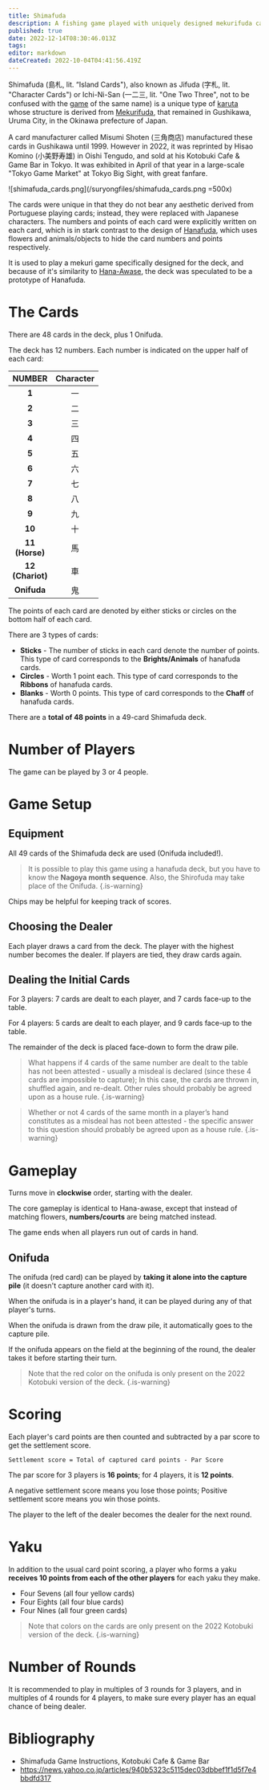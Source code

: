 ```yaml
---
title: Shimafuda
description: A fishing game played with uniquely designed mekurifuda cards.
published: true
date: 2022-12-14T08:30:46.013Z
tags: 
editor: markdown
dateCreated: 2022-10-04T04:41:56.419Z
---
```


Shimafuda (島札, lit. “Island Cards"), also known as Jifuda (字札, lit. "Character Cards") or Ichi-Ni-San (一二三, lit. "One Two Three", not to be confused with the [game](/en/hanafuda/games/ichi-ni-san) of the same name) is a unique type of [karuta](/en/karuta) whose structure is derived from [Mekurifuda](/en/mekurifuda), that remained in Gushikawa, Uruma City, in the Okinawa prefecture of Japan. 

A card manufacturer called Misumi Shoten (三角商店) manufactured these cards in Gushikawa until 1999. However in 2022, it was reprinted by Hisao Komino (小美野寿雄) in Oishi Tengudo, and sold at his Kotobuki Cafe & Game Bar in Tokyo. It was exhibited in April of that year in a large-scale "Tokyo Game Market" at Tokyo Big Sight, with great fanfare.

![shimafuda_cards.png](/suryongfiles/shimafuda_cards.png =500x)

The cards were unique in that they do not bear any aesthetic derived from Portuguese playing cards; instead, they were replaced with Japanese characters. The numbers and points of each card were explicitly written on each card, which is in stark contrast to the design of [Hanafuda](/en/hanafuda), which uses flowers and animals/objects to hide the card numbers and points respectively.

It is used to play a mekuri game specifically designed for the deck, and because of it's similarity to [Hana-Awase](https://fudawiki.org/en/hanafuda/games/hana-awase), the deck was speculated to be a prototype of Hanafuda.

# The Cards
There are 48 cards in the deck, plus 1 Onifuda.

The deck has 12 numbers. Each number is indicated on the upper half of each card:

| NUMBER | Character |
|:------:|:---:|
| **1** |一|
| **2** |二|
| **3** |三|
| **4**  |四|
| **5**  |五| 
| **6**  |六| 
| **7**  |七|
| **8**  |八| 
| **9**  |九| 
| **10**  |十| 
| **11</br>(Horse)**  |馬| 
| **12</br>(Chariot)**  |車|
| **Onifuda**  |鬼|

The points of each card are denoted by either sticks or circles on the bottom half of each card.

There are 3 types of cards:
- **Sticks** - The number of sticks in each card denote the number of points. This type of card corresponds to the **Brights/Animals** of hanafuda cards.
- **Circles** - Worth 1 point each. This type of card corresponds to the **Ribbons** of hanafuda cards.
- **Blanks** - Worth 0 points. This type of card corresponds to the **Chaff** of hanafuda cards.

There are a **total of 48 points** in a 49-card Shimafuda deck.

# Number of Players
The game can be played by 3 or 4 people.

# Game Setup
## Equipment
All 49 cards of the Shimafuda deck are used (Onifuda included!).

> It is possible to play this game using a hanafuda deck, but you have to know the **Nagoya month sequence**. Also, the Shirofuda may take place of the Onifuda.
{.is-warning}

Chips may be helpful for keeping track of scores.

## Choosing the Dealer
Each player draws a card from the deck. The player with the highest number becomes the dealer. If players are tied, they draw cards again.

## Dealing the Initial Cards
For 3 players: 7 cards are dealt to each player, and 7 cards face-up to the table. 

For 4 players: 5 cards are dealt to each player, and 9 cards face-up to the table. 

The remainder of the deck is placed face-down to form the draw pile.

> What happens if 4 cards of the same number are dealt to the table has not been attested - usually a misdeal is declared (since these 4 cards are impossible to capture); In this case, the cards are thrown in, shuffled again, and re-dealt. Other rules should probably be agreed upon as a house rule.
{.is-warning}

> Whether or not 4 cards of the same month in a player’s hand constitutes as a misdeal has not been attested - the specific answer to this question should probably be agreed upon as a house rule.
{.is-warning}

# Gameplay
Turns move in **clockwise** order, starting with the dealer.

The core gameplay is identical to Hana-awase, except that instead of matching flowers, **numbers/courts** are being matched instead.

The game ends when all players run out of cards in hand.

## Onifuda
The onifuda (red card) can be played by **taking it alone into the capture pile** (it doesn't capture another card with it).

When the onifuda is in a player's hand, it can be played during any of that player's turns.

When the onifuda is drawn from the draw pile, it automatically goes to the capture pile.

If the onifuda appears on the field at the beginning of the round, the dealer takes it before starting their turn.

> Note that the red color on the onifuda is only present on the 2022 Kotobuki version of the deck.
{.is-warning}

# Scoring
Each player's card points are then counted and subtracted by a par score to get the settlement score.

`Settlement score = Total of captured card points - Par Score`

The par score for 3 players is **16 points**; for 4 players, it is **12 points**.

A negative settlement score means you lose those points; Positive settlement score means you win those points.

The player to the left of the dealer becomes the dealer for the next round.

# Yaku
In addition to the usual card point scoring, a player who forms a yaku **receives 10 points from each of the other players** for each yaku they make.

- Four Sevens (all four yellow cards)
- Four Eights (all four blue cards)
- Four Nines (all four green cards)

> Note that colors on the cards are only present on the 2022 Kotobuki version of the deck.
{.is-warning}

# Number of Rounds
It is recommended to play in multiples of 3 rounds for 3 players, and in multiples of 4 rounds for 4 players, to make sure every player has an equal chance of being dealer.

# Bibliography

-   Shimafuda Game Instructions, Kotobuki Cafe & Game Bar
-   https://news.yahoo.co.jp/articles/940b5323c5115dec03dbbef1f1d5f7e4bbdfd317